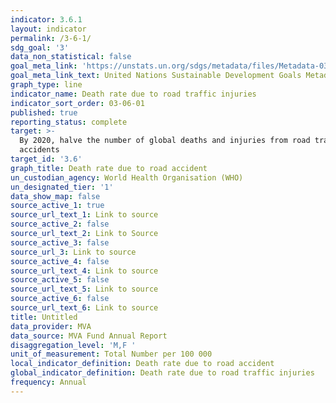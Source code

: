 ```yaml
---
indicator: 3.6.1
layout: indicator
permalink: /3-6-1/
sdg_goal: '3'
data_non_statistical: false
goal_meta_link: 'https://unstats.un.org/sdgs/metadata/files/Metadata-03-06-01.pdf'
goal_meta_link_text: United Nations Sustainable Development Goals Metadata (PDF 213 KB)
graph_type: line
indicator_name: Death rate due to road traffic injuries
indicator_sort_order: 03-06-01
published: true
reporting_status: complete
target: >-
  By 2020, halve the number of global deaths and injuries from road traffic
  accidents
target_id: '3.6'
graph_title: Death rate due to road accident
un_custodian_agency: World Health Organisation (WHO)
un_designated_tier: '1'
data_show_map: false
source_active_1: true
source_url_text_1: Link to source
source_active_2: false
source_url_text_2: Link to Source
source_active_3: false
source_url_3: Link to source
source_active_4: false
source_url_text_4: Link to source
source_active_5: false
source_url_text_5: Link to source
source_active_6: false
source_url_text_6: Link to source
title: Untitled
data_provider: MVA
data_source: MVA Fund Annual Report
disaggregation_level: 'M,F '
unit_of_measurement: Total Number per 100 000
local_indicator_definition: Death rate due to road accident
global_indicator_definition: Death rate due to road traffic injuries
frequency: Annual
---
```

